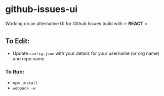# github-issues-ui

Working on an alternative UI for Github Issues build with :star: **REACT** :star:

## To Edit:
- Update `config.json` with your details for your username (or org name) and repo name.

### To Run:
- `npm install`
- `webpack -w`
